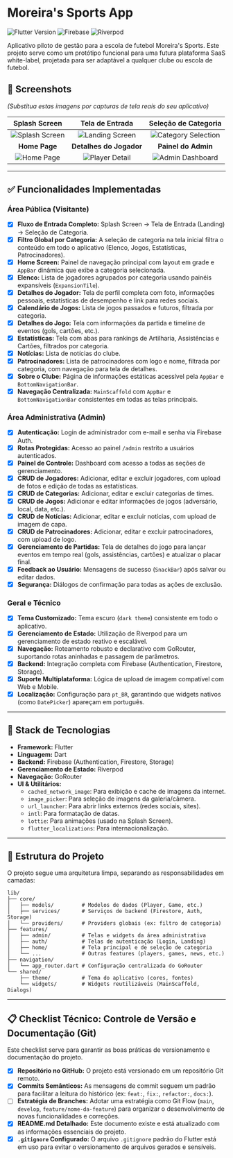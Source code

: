 # Moreira's Sports App

![Flutter Version](https://img.shields.io/badge/Flutter-3.x-blue.svg)
![Firebase](https://img.shields.io/badge/Firebase-Backend-orange.svg)
![Riverpod](https://img.shields.io/badge/State%20Management-Riverpod-blueviolet.svg)

Aplicativo piloto de gestão para a escola de futebol Moreira's Sports. Este projeto serve como um protótipo funcional para uma futura plataforma SaaS white-label, projetada para ser adaptável a qualquer clube ou escola de futebol.

## 📸 Screenshots

*(Substitua estas imagens por capturas de tela reais do seu aplicativo)*

| Splash Screen | Tela de Entrada | Seleção de Categoria |
| :-----------: | :-------------: | :------------------: |
| ![Splash Screen](https://via.placeholder.com/300x650/8B0000/FFFFFF?text=Splash+Screen) | ![Landing Screen](https://via.placeholder.com/300x650/1a1a1a/FFFFFF?text=Landing+Screen) | ![Category Selection](https://via.placeholder.com/300x650/1a1a1a/FFFFFF?text=Category+Selection) |
| **Home Page** | **Detalhes do Jogador** | **Painel do Admin** |
| ![Home Page](https://via.placeholder.com/300x650/1a1a1a/FFFFFF?text=Home+Page) | ![Player Detail](https://via.placeholder.com/300x650/1a1a1a/FFFFFF?text=Player+Detail) | ![Admin Dashboard](https://via.placeholder.com/300x650/1a1a1a/FFFFFF?text=Admin+Dashboard) |

---

## ✅ Funcionalidades Implementadas

### Área Pública (Visitante)
- [x] **Fluxo de Entrada Completo:** Splash Screen -> Tela de Entrada (Landing) -> Seleção de Categoria.
- [x] **Filtro Global por Categoria:** A seleção de categoria na tela inicial filtra o conteúdo em todo o aplicativo (Elenco, Jogos, Estatísticas, Patrocinadores).
- [x] **Home Screen:** Painel de navegação principal com layout em grade e `AppBar` dinâmica que exibe a categoria selecionada.
- [x] **Elenco:** Lista de jogadores agrupados por categoria usando painéis expansíveis (`ExpansionTile`).
- [x] **Detalhes do Jogador:** Tela de perfil completa com foto, informações pessoais, estatísticas de desempenho e link para redes sociais.
- [x] **Calendário de Jogos:** Lista de jogos passados e futuros, filtrada por categoria.
- [x] **Detalhes do Jogo:** Tela com informações da partida e timeline de eventos (gols, cartões, etc.).
- [x] **Estatísticas:** Tela com abas para rankings de Artilharia, Assistências e Cartões, filtrados por categoria.
- [x] **Notícias:** Lista de notícias do clube.
- [x] **Patrocinadores:** Lista de patrocinadores com logo e nome, filtrada por categoria, com navegação para tela de detalhes.
- [x] **Sobre o Clube:** Página de informações estáticas acessível pela `AppBar` e `BottomNavigationBar`.
- [x] **Navegação Centralizada:** `MainScaffold` com `AppBar` e `BottomNavigationBar` consistentes em todas as telas principais.

### Área Administrativa (Admin)
- [x] **Autenticação:** Login de administrador com e-mail e senha via Firebase Auth.
- [x] **Rotas Protegidas:** Acesso ao painel `/admin` restrito a usuários autenticados.
- [x] **Painel de Controle:** Dashboard com acesso a todas as seções de gerenciamento.
- [x] **CRUD de Jogadores:** Adicionar, editar e excluir jogadores, com upload de fotos e edição de todas as estatísticas.
- [x] **CRUD de Categorias:** Adicionar, editar e excluir categorias de times.
- [x] **CRUD de Jogos:** Adicionar e editar informações de jogos (adversário, local, data, etc.).
- [x] **CRUD de Notícias:** Adicionar, editar e excluir notícias, com upload de imagem de capa.
- [x] **CRUD de Patrocinadores:** Adicionar, editar e excluir patrocinadores, com upload de logo.
- [x] **Gerenciamento de Partidas:** Tela de detalhes do jogo para lançar eventos em tempo real (gols, assistências, cartões) e atualizar o placar final.
- [x] **Feedback ao Usuário:** Mensagens de sucesso (`SnackBar`) após salvar ou editar dados.
- [x] **Segurança:** Diálogos de confirmação para todas as ações de exclusão.

### Geral e Técnico
- [x] **Tema Customizado:** Tema escuro (`dark theme`) consistente em todo o aplicativo.
- [x] **Gerenciamento de Estado:** Utilização de Riverpod para um gerenciamento de estado reativo e escalável.
- [x] **Navegação:** Roteamento robusto e declarativo com GoRouter, suportando rotas aninhadas e passagem de parâmetros.
- [x] **Backend:** Integração completa com Firebase (Authentication, Firestore, Storage).
- [x] **Suporte Multiplataforma:** Lógica de upload de imagem compatível com Web e Mobile.
- [x] **Localização:** Configuração para `pt_BR`, garantindo que widgets nativos (como `DatePicker`) apareçam em português.

---

## 🚀 Stack de Tecnologias

- **Framework:** Flutter
- **Linguagem:** Dart
- **Backend:** Firebase (Authentication, Firestore, Storage)
- **Gerenciamento de Estado:** Riverpod
- **Navegação:** GoRouter
- **UI & Utilitários:**
  - `cached_network_image`: Para exibição e cache de imagens da internet.
  - `image_picker`: Para seleção de imagens da galeria/câmera.
  - `url_launcher`: Para abrir links externos (redes sociais, sites).
  - `intl`: Para formatação de datas.
  - `lottie`: Para animações (usado na Splash Screen).
  - `flutter_localizations`: Para internacionalização.

---

## 📂 Estrutura do Projeto

O projeto segue uma arquitetura limpa, separando as responsabilidades em camadas:

```
lib/
├── core/
│   ├── models/         # Modelos de dados (Player, Game, etc.)
│   ├── services/       # Serviços de backend (Firestore, Auth, Storage)
│   └── providers/      # Providers globais (ex: filtro de categoria)
├── features/
│   ├── admin/          # Telas e widgets da área administrativa
│   ├── auth/           # Telas de autenticação (Login, Landing)
│   ├── home/           # Tela principal e de seleção de categoria
│   └── ...             # Outras features (players, games, news, etc.)
├── navigation/
│   └── app_router.dart # Configuração centralizada do GoRouter
└── shared/
    ├── theme/          # Tema do aplicativo (cores, fontes)
    └── widgets/        # Widgets reutilizáveis (MainScaffold, Dialogs)
```

---

## 📋 Checklist Técnico: Controle de Versão e Documentação (Git)

Este checklist serve para garantir as boas práticas de versionamento e documentação do projeto.

- [x] **Repositório no GitHub:** O projeto está versionado em um repositório Git remoto.
- [x] **Commits Semânticos:** As mensagens de commit seguem um padrão para facilitar a leitura do histórico (ex: `feat:`, `fix:`, `refactor:`, `docs:`).
- [ ] **Estratégia de Branches:** Adotar uma estratégia como Git Flow (`main`, `develop`, `feature/nome-da-feature`) para organizar o desenvolvimento de novas funcionalidades e correções.
- [x] **README.md Detalhado:** Este documento existe e está atualizado com as informações essenciais do projeto.
- [x] **`.gitignore` Configurado:** O arquivo `.gitignore` padrão do Flutter está em uso para evitar o versionamento de arquivos gerados e sensíveis.
